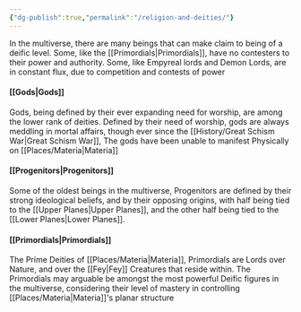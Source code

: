 ```yaml
---
{"dg-publish":true,"permalink":"/religion-and-deities/"}
---
```


In the multiverse, there are many beings that can make claim to being of a deific level. Some, like the [[Primordials\|Primordials]], have no contesters to their power and authority. Some, like Empyreal lords and Demon Lords, are in constant flux, due to competition and contests of power

#### [[Gods\|Gods]]

Gods, being defined by their ever expanding need for worship, are among the lower rank of deities. Defined by their need of worship, gods are always meddling in mortal affairs, though ever since the [[History/Great Schism War\|Great Schism War]], The gods have been unable to manifest Physically on [[Places/Materia\|Materia]]
#### [[Progenitors\|Progenitors]]

Some of the oldest beings in the multiverse, Progenitors are defined by their strong ideological beliefs, and by their opposing origins, with half being tied to the [[Upper Planes\|Upper Planes]], and the other half being tied to the [[Lower Planes\|Lower Planes]].
#### [[Primordials\|Primordials]]

The Prime Deities of [[Places/Materia\|Materia]], Primordials are Lords over Nature, and over the [[Fey\|Fey]] Creatures that reside within. The Primordials may arguable be amongst the most powerful Deific figures in the multiverse, considering their level of mastery in controlling [[Places/Materia\|Materia]]'s planar structure